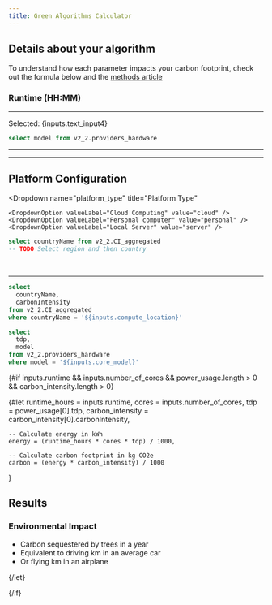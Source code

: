 ```yaml
---
title: Green Algorithms Calculator
---
```


## Details about your algorithm

To understand how each parameter impacts your carbon footprint, check out the formula below and the [methods article](https://onlinelibrary.wiley.com/doi/10.1002/advs.202100707)

### Runtime (HH:MM)
<Dropdown name=runtime title="Hours">
<DropdownOption valueLabel="1 Hours" value=1 />
<DropdownOption valueLabel="2 Hours" value=2 />
<DropdownOption valueLabel="3 Hours" value=3 />
</Dropdown>

<Dropdown name=runtime title="Minutes">
<DropdownOption valueLabel="1 min" value=1 />
<DropdownOption valueLabel="2 min" value=2 />
<DropdownOption valueLabel="3 min" value=3 />
</Dropdown>

---

<Dropdown name=core_type title="Type of cores">
    <DropdownOption valueLabel="CPU" value="CPU" />
    <DropdownOption valueLabel="GPU" value="GPU" />
    <DropdownOption value="Both" />
</Dropdown>

<TextInput
    name=number_of_cores
    title="Number of cores"
    defaultValue=12
/>

Selected: {inputs.text_input4}

```sql current_models
select model from v2_2.providers_hardware
```

<Dropdown name=core_model title="Model" data={current_models}     value=model
/>

---

<TextInput
    name="memory"
    title="Memory (GB)"
    defaultValue="64"
/>

---

## Platform Configuration

<Dropdown
name="platform_type"
title="Platform Type"
>
    <DropdownOption valueLabel="Cloud Computing" value="cloud" />
    <DropdownOption valueLabel="Personal computer" value="personal" />
    <DropdownOption valueLabel="Local Server" value="server" />
</Dropdown>

<!-- {#if inputs.platform_type.value === 'cloud'}
TODO Cloud selection
{/if} -->

```sql location_country
select countryName from v2_2.CI_aggregated
-- TODO Select region and then country
```

<Dropdown
name=compute_location
title="Select location"
data={location_country}
value=countryName
/>

<br/>

<ButtonGroup name=real_cpu_usage title="Do you know the real usage factor of your CPU?" display="tabs">
    <ButtonGroupItem valueLabel="Yes" value=true />
    <ButtonGroupItem valueLabel="No" value=false default />
</ButtonGroup>

<ButtonGroup name=pue title="Do you know the Power Usage Efficiency (PUE) of your local data centre?" display="tabs">
    <ButtonGroupItem valueLabel="Yes" value=true />
    <ButtonGroupItem valueLabel="No" value=false default />
</ButtonGroup>


<ButtonGroup name=pragmatic_scaling_factor title="Do you want to use a Pragmatic Scaling Factor?" display="tabs">
    <ButtonGroupItem valueLabel="Yes" value=true />
    <ButtonGroupItem valueLabel="No" value=false default />
</ButtonGroup>

<!-- TODO App version?-->

---

```sql carbon_intensity
select 
  countryName,
  carbonIntensity 
from v2_2.CI_aggregated
where countryName = '${inputs.compute_location}'
```

```sql power_usage
select 
  tdp,
  model
from v2_2.providers_hardware 
where model = '${inputs.core_model}'
```

{#if inputs.runtime && inputs.number_of_cores && power_usage.length > 0 && carbon_intensity.length > 0}

  {#let 
    runtime_hours = inputs.runtime,
    cores = inputs.number_of_cores,
    tdp = power_usage[0].tdp,
    carbon_intensity = carbon_intensity[0].carbonIntensity,
    
    -- Calculate energy in kWh
    energy = (runtime_hours * cores * tdp) / 1000,
    
    -- Calculate carbon footprint in kg CO2e
    carbon = (energy * carbon_intensity) / 1000
  }

  ## Results

  <BigValue 
    value={carbon}
    title="Carbon Footprint"
    subtitle="kg CO₂e"
    decimals={2}
  />

  <BigValue
    value={energy}
    title="Energy Consumption"
    subtitle="kWh"
    decimals={2}
  />

  ### Environmental Impact
  - Carbon sequestered by <Value value={carbon*0.017} format="number" decimals=1 /> trees in a year
  - Equivalent to driving <Value value={carbon/0.2} format="number" decimals=1 /> km in an average car
  - Or flying <Value value={carbon/0.1} format="number" decimals=1 /> km in an airplane

  {/let}

{/if}
